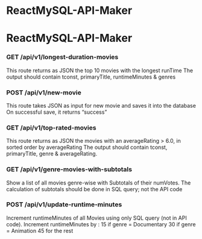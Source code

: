 # ReactMySQL-API-Maker
# ReactMySQL-API-Maker

### GET /api/v1/longest-duration-movies
This route returns as JSON the top 10 movies with the longest runTime
The output should contain tconst, primaryTitle, runtimeMinutes & genres

### POST /api/v1/new-movie
This route takes JSON as input for new movie and saves it into the database
On successful save, it returns “success”

### GET /api/v1/top-rated-movies
This route returns as JSON the movies with an averageRating > 6.0, in sorted
order by averageRating
The output should contain tconst, primaryTitle, genre & averageRating.

### GET /api/v1/genre-movies-with-subtotals
Show a list of all movies genre-wise with Subtotals of their numVotes.
The calculation of subtotals should be done in SQL query; not the API code

### POST /api/v1/update-runtime-minutes
Increment runtimeMinutes of all Movies using only SQL query (not in API code).
Increment runtimeMinutes by :
15 if genre = Documentary
30 if genre = Animation
45 for the rest

